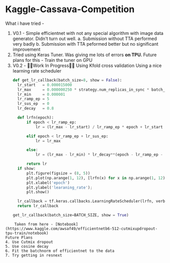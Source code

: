 # Kaggle-Cassava-Competition

What i have tried - 

1. V0.1 - Simple efficientnet with not any special algorithm with image data generator. Didn't turn out well.
    a. Submission without TTA performed very badly
    b. Submission with TTA peformed better but no significant improvement
2. Tried using Keras Tuner. Was giving me lots of errors **on TPU.**
    Future plans for this - Train the tuner on GPU
3. V0.2 - 🚧👷Work In Progress👷🚧
    Using Kfold cross validation
    Using a nice learning rate scheduler
    ```py
    def get_lr_callback(batch_size=8, show = False):
      lr_start   = 0.000015000
      lr_max     = 0.000000250 * strategy.num_replicas_in_sync * batch_size
      lr_min     = 0.000001
      lr_ramp_ep = 5
      lr_sus_ep  = 0
      lr_decay   = 0.8

      def lrfn(epoch):
          if epoch < lr_ramp_ep:
              lr = (lr_max - lr_start) / lr_ramp_ep * epoch + lr_start

          elif epoch < lr_ramp_ep + lr_sus_ep:
              lr = lr_max

          else:
              lr = (lr_max - lr_min) * lr_decay**(epoch - lr_ramp_ep - lr_sus_ep) + lr_min

          return lr
      if show:
          plt.figure(figsize = (8, 5))
          plt.plot(np.arange(1, 12), [lrfn(x) for x in np.arange(1, 12)], marker = 'o')
          plt.xlabel('epoch')
          plt.ylabel('learaning_rate');
          plt.show()

      lr_callback = tf.keras.callbacks.LearningRateScheduler(lrfn, verbose=False)
      return lr_callback

    get_lr_callback(batch_size=BATCH_SIZE, show = True)
```
    Taken from here - [Notebook](https://www.kaggle.com/awsaf49/efficientnetb6-512-cutmixupdropout-tpu-train/notebook)
Future Plans    
4. Use Cutmix dropout
5. Use cosine decay
6. Fit the batchnorm of efficientnet to the data
7. Try getting in resnext
